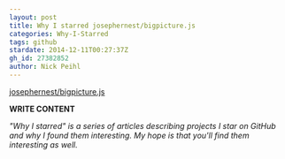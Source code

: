 ```yaml
---
layout: post
title: Why I starred josephernest/bigpicture.js
categories: Why-I-Starred
tags: github
stardate: 2014-12-11T00:27:37Z
gh_id: 27382852
author: Nick Peihl
---
```


[josephernest/bigpicture.js](https://github.com/josephernest/bigpicture.js)

**WRITE CONTENT**

*"Why I starred" is a series of articles describing projects I star on GitHub and why I found them interesting. My hope is that you'll find them interesting as well.*


